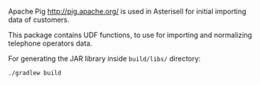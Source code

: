 Apache Pig http://pig.apache.org/ is used in Asterisell for initial importing data of customers.

This package contains UDF functions, 
to use for importing and normalizing telephone operators data.

For generating the JAR library inside ``build/libs/`` directory:

    ./gradlew build

